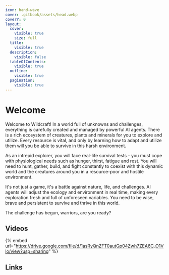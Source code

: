 ```yaml
---
icon: hand-wave
cover: .gitbook/assets/head.webp
coverY: 0
layout:
  cover:
    visible: true
    size: full
  title:
    visible: true
  description:
    visible: false
  tableOfContents:
    visible: true
  outline:
    visible: true
  pagination:
    visible: true
---
```


# Welcome

Welcome to Wildcraft! In a world full of unknowns and challenges, everything is carefully created and managed by powerful AI agents. There is a rich ecosystem of creatures, plants and minerals for you to explore and utilize. Every resource is vital, and only by learning how to adapt and utilize them will you be able to survive in this harsh environment.

As an intrepid explorer, you will face real-life survival tests - you must cope with physiological needs such as hunger, thirst, fatigue and rest. You will need to hunt, gather, build, and fight constantly to coexist with this dynamic world and the creatures around you in a resource-poor and hostile environment.

It's not just a game, it's a battle against nature, life, and challenges. AI agents will adjust the ecology and environment in real time, making every exploration fresh and full of unforeseen variables. You need to be wise, brave and persistent to survive and thrive in this world.

The challenge has begun, warriors, are you ready?

## Videos

{% embed url="https://drive.google.com/file/d/1asRyQnZFT0autGp04Zwh7ZEA6C_O1Vlo/view?usp=sharing" %}

## Links
